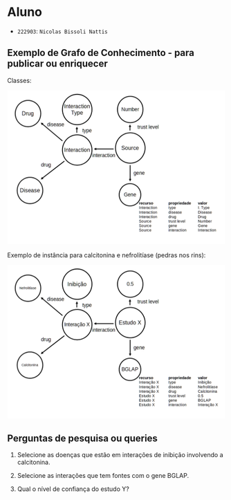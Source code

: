 # Aluno

* `222903`: `Nicolas Bissoli Nattis`

## Exemplo de Grafo de Conhecimento - para publicar ou enriquecer

Classes:

![images/classes.png](images/classes.png)

Exemplo de instância para calcitonina e nefrolitíase (pedras nos rins):

![images/objetos.png](images/objetos.png)

## Perguntas de pesquisa ou queries

1. Selecione as doenças que estão em interações de inibição involvendo a calcitonina.

2. Selecione as interações que tem fontes com o gene BGLAP.

3. Qual o nível de confiança do estudo Y?
